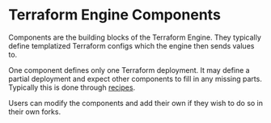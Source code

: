 # Terraform Engine Components

Components are the building blocks of the Terraform Engine. They typically
define templatized Terraform configs which the engine then sends values to.

One component defines only one Terraform deployment. It may define a partial
deployment and expect other components to fill in any missing parts.
Typically this is done through [recipes](../recipes).

Users can modify the components and add their own if they wish to do so in their
own forks.
